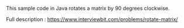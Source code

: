This sample code in Java rotates a matrix by 90 degrees clockwise.

Full description : https://www.interviewbit.com/problems/rotate-matrix/
